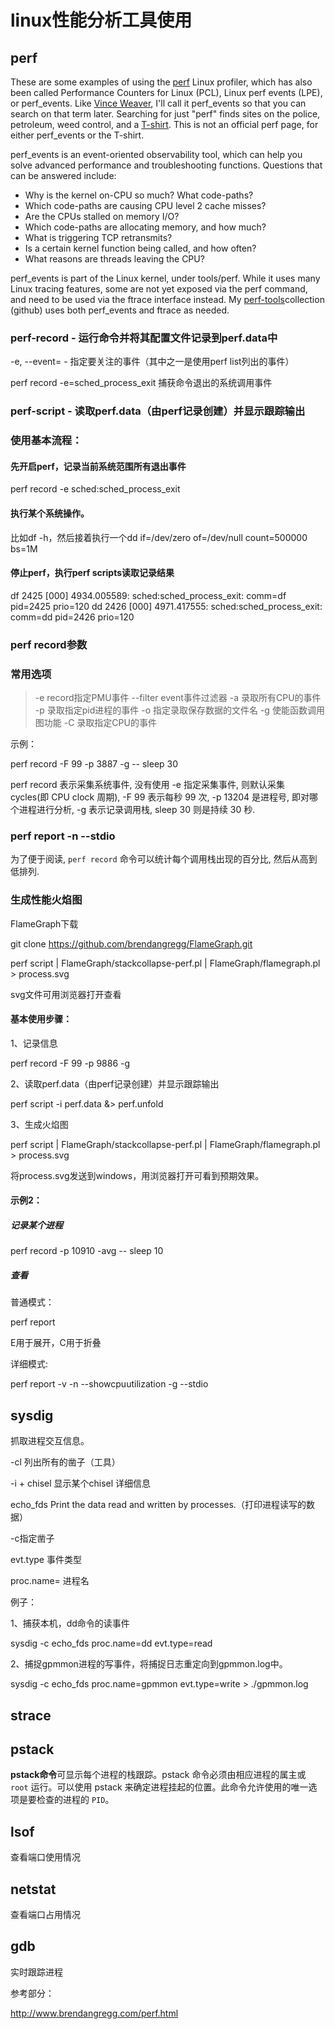 # linux性能分析工具使用

## perf

These are some examples of using the [perf](https://perf.wiki.kernel.org/index.php/Main_Page) Linux profiler, which has also been called Performance Counters for Linux (PCL), Linux perf events (LPE), or perf_events. Like [Vince Weaver](http://web.eece.maine.edu/~vweaver/projects/perf_events/), I'll call it perf_events so that you can search on that term later. Searching for just "perf" finds sites on the police, petroleum, weed control, and a [T-shirt](http://www.brendangregg.com/perf_events/omg-so-perf.jpg). This is not an official perf page, for either perf_events or the T-shirt.

perf_events is an event-oriented observability tool, which can help you solve advanced performance and troubleshooting functions. Questions that can be answered include:

- Why is the kernel on-CPU so much? What code-paths?
- Which code-paths are causing CPU level 2 cache misses?
- Are the CPUs stalled on memory I/O?
- Which code-paths are allocating memory, and how much?
- What is triggering TCP retransmits?
- Is a certain kernel function being called, and how often?
- What reasons are threads leaving the CPU?

perf_events is part of the Linux kernel, under tools/perf. While it uses many Linux tracing features, some are not yet exposed via the perf command, and need to be used via the ftrace interface instead. My [perf-tools](https://github.com/brendangregg/perf-tools)collection (github) uses both perf_events and ftrace as needed.



### perf-record  - 运行命令并将其配置文件记录到perf.data中

-e, --event=  - 指定要关注的事件（其中之一是使用perf list列出的事件）	

perf record -e=sched_process_exit 捕获命令退出的系统调用事件

### perf-script  - 读取perf.data（由perf记录创建）并显示跟踪输出



### 使用基本流程：

#### 先开启perf，记录当前系统范围所有退出事件

perf record -e sched:sched_process_exit

#### 执行某个系统操作。

比如df -h，然后接着执行一个dd if=/dev/zero of=/dev/null count=500000 bs=1M

#### 停止perf，执行perf scripts读取记录结果

 df  2425 [000]  4934.005589: sched:sched_process_exit: comm=df pid=2425 prio=120
 dd  2426 [000]  4971.417555: sched:sched_process_exit: comm=dd pid=2426 prio=120

### perf record参数

### 常用选项

> -e record指定PMU事件
>     --filter  event事件过滤器
> -a  录取所有CPU的事件
> -p  录取指定pid进程的事件
> -o  指定录取保存数据的文件名
> -g  使能函数调用图功能
> -C 录取指定CPU的事件

示例：

perf record -F 99 -p 3887 -g -- sleep 30

perf record 表示采集系统事件, 没有使用 -e 指定采集事件, 则默认采集 cycles(即 CPU clock 周期), -F 99 表示每秒 99 次, -p 13204 是进程号, 即对哪个进程进行分析, -g 表示记录调用栈, sleep 30 则是持续 30 秒.



###  perf report -n --stdio

为了便于阅读, `perf record` 命令可以统计每个调用栈出现的百分比, 然后从高到低排列.

### 生成性能火焰图

FlameGraph下载

git clone https://github.com/brendangregg/FlameGraph.git

perf script | FlameGraph/stackcollapse-perf.pl | FlameGraph/flamegraph.pl > process.svg

svg文件可用浏览器打开查看



#### 基本使用步骤：

1、记录信息

perf record -F 99 -p 9886 -g

2、读取perf.data（由perf记录创建）并显示跟踪输出

perf script -i perf.data &> perf.unfold

3、生成火焰图

perf script | FlameGraph/stackcollapse-perf.pl | FlameGraph/flamegraph.pl > process.svg

将process.svg发送到windows，用浏览器打开可看到预期效果。

#### 示例2：

##### 记录某个进程

 perf record -p 10910 -avg -- sleep 10

##### 查看

普通模式：

perf report

E用于展开，C用于折叠

详细模式:

 perf report -v -n --showcpuutilization -g --stdio

## sysdig

抓取进程交互信息。

-cl 列出所有的凿子（工具）

-i + chisel 显示某个chisel 详细信息

echo_fds        Print the data read and written by processes.（打印进程读写的数据）



-c指定凿子

   evt.type 事件类型

   proc.name= 进程名

例子：

1、捕获本机，dd命令的读事件

   sysdig -c echo_fds proc.name=dd evt.type=read

2、捕捉gpmmon进程的写事件，将捕捉日志重定向到gpmmon.log中。

sysdig -c echo_fds proc.name=gpmmon evt.type=write > ./gpmmon.log

## strace



## pstack

 **pstack命令**可显示每个进程的栈跟踪。pstack 命令必须由相应进程的属主或 `root` 运行。可以使用 pstack 来确定进程挂起的位置。此命令允许使用的唯一选项是要检查的进程的 `PID`。 

## lsof

查看端口使用情况

## netstat

查看端口占用情况

## gdb

实时跟踪进程



参考部分：

<http://www.brendangregg.com/perf.html>

